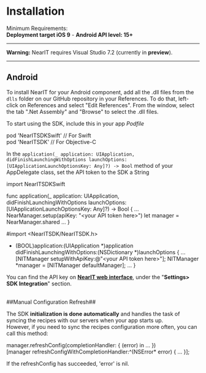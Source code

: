 # Installation #

Minimum Requirements:<br>
**Deployment target iOS 9** - **Android API level: 15+**

___
**Warning:** NearIT requires Visual Studio 7.2 (currently in **preview**).
___


## Android

To install NearIT for your Android component, add all the .dll files from the `dlls` folder on our GitHub repository in your References. To do that, left-click on References and select "Edit References". From the window, select the tab ".Net Assembly" and "Browse" to select the .dll files.

To start using the SDK, include this in your app *Podfile*

<div class="code-swift">
pod 'NearITSDKSwift' // For Swift
</div>
<div class="code-objc">
pod 'NearITSDK' // For Objective-C
</div>

In the `application(_ application: UIApplication, didFinishLaunchingWithOptions launchOptions: [UIApplicationLaunchOptionsKey: Any]?) -> Bool` method of your AppDelegate class, set the API token to the SDK a String


<div class="code-swift">
import NearITSDKSwift

func application(_ application: UIApplication, didFinishLaunchingWithOptions launchOptions: [UIApplicationLaunchOptionsKey: Any]?) -> Bool {
	...
    NearManager.setup(apiKey: "&lt;your API token here&gt;")
	let manager = NearManager.shared
	...
}
</div>
<div class="code-objc">
#import &lt;NearITSDK/NearITSDK.h&gt;

- (BOOL)application:(UIApplication *)application didFinishLaunchingWithOptions:(NSDictionary *)launchOptions {
    ...
    [NITManager setupWithApiKey:@"&lt;your API token here&gt;"];
    NITManager *manager = [NITManager defaultManager];
    ...
}
</div>

You can find the API key on <a href="https://go.nearit.com/" target="_blank">**NearIT web interface**</a>, under the "**Settings> SDK Integration**" section.

<br>
##Manual Configuration Refresh##

The SDK **initialization is done automatically** and handles the task of syncing the recipes with our servers when your app starts up.
<br>However, if you need to sync the recipes configuration more often, you can call this method:

<div class="code-swift">
manager.refreshConfig(completionHandler: { (error) in
    ...
})
</div>
<div class="code-objc">
[manager refreshConfigWithCompletionHandler:^(NSError* error) {
    ...
}];
</div>

If the refreshConfig has succeeded, 'error' is nil.
